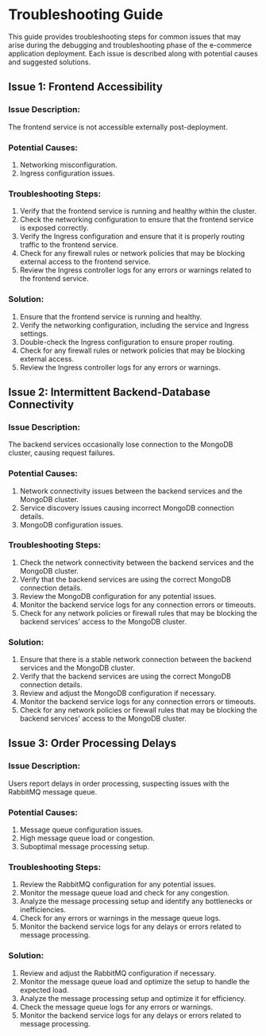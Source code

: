 # Troubleshooting Guide

This guide provides troubleshooting steps for common issues that may arise during the debugging and troubleshooting phase of the e-commerce application deployment. Each issue is described along with potential causes and suggested solutions.

## Issue 1: Frontend Accessibility

### Issue Description:
The frontend service is not accessible externally post-deployment.

### Potential Causes:
1. Networking misconfiguration.
2. Ingress configuration issues.

### Troubleshooting Steps:
1. Verify that the frontend service is running and healthy within the cluster.
2. Check the networking configuration to ensure that the frontend service is exposed correctly.
3. Verify the Ingress configuration and ensure that it is properly routing traffic to the frontend service.
4. Check for any firewall rules or network policies that may be blocking external access to the frontend service.
5. Review the Ingress controller logs for any errors or warnings related to the frontend service.

### Solution:
1. Ensure that the frontend service is running and healthy.
2. Verify the networking configuration, including the service and Ingress settings.
3. Double-check the Ingress configuration to ensure proper routing.
4. Check for any firewall rules or network policies that may be blocking external access.
5. Review the Ingress controller logs for any errors or warnings.

## Issue 2: Intermittent Backend-Database Connectivity

### Issue Description:
The backend services occasionally lose connection to the MongoDB cluster, causing request failures.

### Potential Causes:
1. Network connectivity issues between the backend services and the MongoDB cluster.
2. Service discovery issues causing incorrect MongoDB connection details.
3. MongoDB configuration issues.

### Troubleshooting Steps:
1. Check the network connectivity between the backend services and the MongoDB cluster.
2. Verify that the backend services are using the correct MongoDB connection details.
3. Review the MongoDB configuration for any potential issues.
4. Monitor the backend service logs for any connection errors or timeouts.
5. Check for any network policies or firewall rules that may be blocking the backend services' access to the MongoDB cluster.

### Solution:
1. Ensure that there is a stable network connection between the backend services and the MongoDB cluster.
2. Verify that the backend services are using the correct MongoDB connection details.
3. Review and adjust the MongoDB configuration if necessary.
4. Monitor the backend service logs for any connection errors or timeouts.
5. Check for any network policies or firewall rules that may be blocking the backend services' access to the MongoDB cluster.

## Issue 3: Order Processing Delays

### Issue Description:
Users report delays in order processing, suspecting issues with the RabbitMQ message queue.

### Potential Causes:
1. Message queue configuration issues.
2. High message queue load or congestion.
3. Suboptimal message processing setup.

### Troubleshooting Steps:
1. Review the RabbitMQ configuration for any potential issues.
2. Monitor the message queue load and check for any congestion.
3. Analyze the message processing setup and identify any bottlenecks or inefficiencies.
4. Check for any errors or warnings in the message queue logs.
5. Monitor the backend service logs for any delays or errors related to message processing.

### Solution:
1. Review and adjust the RabbitMQ configuration if necessary.
2. Monitor the message queue load and optimize the setup to handle the expected load.
3. Analyze the message processing setup and optimize it for efficiency.
4. Check the message queue logs for any errors or warnings.
5. Monitor the backend service logs for any delays or errors related to message processing.